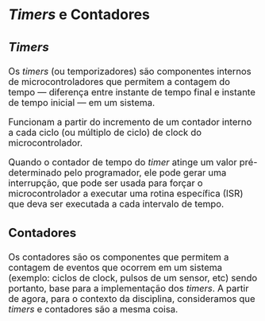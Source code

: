<style scoped>
    ul, ol {
        font-size: 16px;
    }
    h2 {
        font-size: 28px;
    }
    h3 {
        font-size: 24px;
    }
    p {
        font-size: 18px;
    }
</style>

## *Timers* e Contadores

### *Timers*

Os *timers* (ou temporizadores) são componentes internos de microcontroladores que permitem a contagem do tempo — diferença entre instante de tempo final e instante de tempo inicial — em um sistema.

Funcionam a partir do incremento de um contador interno a cada ciclo (ou múltiplo de ciclo) de clock do microcontrolador.

Quando o contador de tempo do *timer* atinge um valor pré-determinado pelo programador, ele pode gerar uma interrupção, que pode ser usada para forçar o microcontrolador a executar uma rotina específica (ISR) que deva ser executada a cada intervalo de tempo.

### Contadores

Os contadores são os componentes que permitem a contagem de eventos que ocorrem em um sistema (exemplo: ciclos de clock, pulsos de um sensor, etc) sendo portanto, base para a implementação dos *timers*. A partir de agora, para o contexto da disciplina, consideramos que *timers* e contadores são a mesma coisa.

